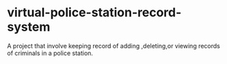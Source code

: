 # virtual-police-station-record-system
A project that involve keeping record of adding ,deleting,or viewing  records of criminals in a police station.
